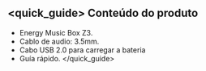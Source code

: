 ## <quick_guide> Conteúdo do produto

* Energy Music Box Z3.
* Cablo de audio: 3.5mm.
* Cabo USB 2.0 para carregar a bateria
* Guía rápido.
</quick_guide>
